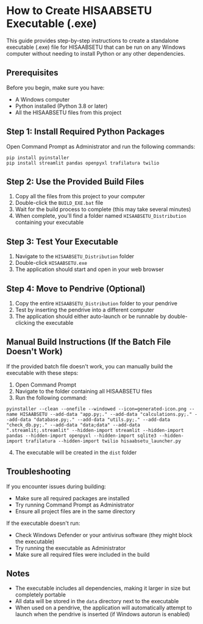 # How to Create HISAABSETU Executable (.exe)

This guide provides step-by-step instructions to create a standalone executable (.exe) file for HISAABSETU that can be run on any Windows computer without needing to install Python or any other dependencies.

## Prerequisites

Before you begin, make sure you have:
- A Windows computer
- Python installed (Python 3.8 or later)
- All the HISAABSETU files from this project

## Step 1: Install Required Python Packages

Open Command Prompt as Administrator and run the following commands:

```
pip install pyinstaller
pip install streamlit pandas openpyxl trafilatura twilio
```

## Step 2: Use the Provided Build Files

1. Copy all the files from this project to your computer
2. Double-click the `BUILD_EXE.bat` file
3. Wait for the build process to complete (this may take several minutes)
4. When complete, you'll find a folder named `HISAABSETU_Distribution` containing your executable

## Step 3: Test Your Executable

1. Navigate to the `HISAABSETU_Distribution` folder
2. Double-click `HISAABSETU.exe`
3. The application should start and open in your web browser

## Step 4: Move to Pendrive (Optional)

1. Copy the entire `HISAABSETU_Distribution` folder to your pendrive
2. Test by inserting the pendrive into a different computer
3. The application should either auto-launch or be runnable by double-clicking the executable

## Manual Build Instructions (If the Batch File Doesn't Work)

If the provided batch file doesn't work, you can manually build the executable with these steps:

1. Open Command Prompt
2. Navigate to the folder containing all HISAABSETU files
3. Run the following command:

```
pyinstaller --clean --onefile --windowed --icon=generated-icon.png --name HISAABSETU --add-data "app.py;." --add-data "calculations.py;." --add-data "database.py;." --add-data "utils.py;." --add-data "check_db.py;." --add-data "data;data" --add-data ".streamlit;.streamlit" --hidden-import streamlit --hidden-import pandas --hidden-import openpyxl --hidden-import sqlite3 --hidden-import trafilatura --hidden-import twilio hisaabsetu_launcher.py
```

4. The executable will be created in the `dist` folder

## Troubleshooting

If you encounter issues during building:
- Make sure all required packages are installed
- Try running Command Prompt as Administrator
- Ensure all project files are in the same directory

If the executable doesn't run:
- Check Windows Defender or your antivirus software (they might block the executable)
- Try running the executable as Administrator
- Make sure all required files were included in the build

## Notes

- The executable includes all dependencies, making it larger in size but completely portable
- All data will be stored in the `data` directory next to the executable
- When used on a pendrive, the application will automatically attempt to launch when the pendrive is inserted (if Windows autorun is enabled)